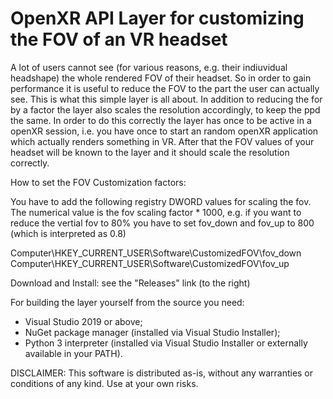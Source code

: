 # OpenXR API Layer for customizing the FOV of an VR headset

A lot of users cannot see (for various reasons, e.g. their indiuvidual headshape) the whole rendered FOV of their headset. 
So in order to gain performance it is useful to reduce the FOV to the part the user can actually see.
This is what this simple layer is all about. In addition to reducing the for by a factor the layer also scales the resolution accordingly, to keep the ppd the same. 
In order to do this correctly the layer has once to be active in a openXR session, i.e. you have once to start an random openXR application which actually renders something in VR. 
After that the FOV values of your headset will be known to the layer and it should scale the resolution correctly.

How to set the FOV Customization factors:

  You have to add the following registry DWORD values for scaling the fov. 
  The numerical value is the fov scaling factor * 1000, e.g. if you want to reduce the vertial fov to 80% you have to set fov_down and fov_up to 800 (which is interpreted as 0.8)
  
  Computer\HKEY_CURRENT_USER\Software\CustomizedFOV\fov_down
  Computer\HKEY_CURRENT_USER\Software\CustomizedFOV\fov_up

Download and Install: see the "Releases" link (to the right)


For building the layer yourself from the source you need:

- Visual Studio 2019 or above;
- NuGet package manager (installed via Visual Studio Installer);
- Python 3 interpreter (installed via Visual Studio Installer or externally available in your PATH).


DISCLAIMER: This software is distributed as-is, without any warranties or conditions of any kind. Use at your own risks.
